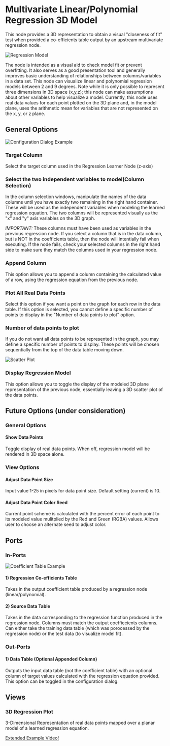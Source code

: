 # Multivariate Linear/Polynomial Regression 3D Model
This node provides a 3D representation to obtain a visual "closeness of fit" test when provided a co-efficients table output by an upstream multivariate regression node.

![Regression Model](regressionModel.PNG)

The node is intended as a visual aid to check model fit or prevent overfitting. It also serves as a good presentation tool and generally improves basic understanding of relationships between columns/variables in a data set. This node can visualize linear and polynomial regression models between 2 and 9 degrees. Note while it is only possible to represent three dimensions in 3D space (x,y,z); this node can make assumptions about other variables to help visualize a model. Currently, this node uses real data values for each point plotted on the 3D plane and, in the model plane, uses the arithmetic mean for variables that are not represented on the x, y, or z plane. 

## General Options

![Configuration Dialog Example](dialog.PNG)

### Target Column
Select the target column used in the Regression Learner Node (z-axis)
### Select the two independent variables to model(Column Selection)
In the column selection windows, manipulate the names of the data columns until you have exactly two remaining in the right hand container. These will be used as the independent variables when modeling the learned regression equation. The two columns will be represented visually as the "x" and "y" axis variables on the 3D graph. 

_IMPORTANT:_ These columns must have been used as variables in the previous regression node. If you select a column that is in the data column, but is NOT in the coefficients table, then the node will intentially fail when executing. If the node fails, check your selected columns in the right hand side to make sure they match the columns used in your regression node.

### Append Column
This option allows you to append a column containing the calculated value of a row, using the regression equation from the previous node.

### Plot All Real Data Points
Select this option if you want a point on the graph for each row in the data table. If this option is selected, you cannot define a specific number of points to display in the "Number of data points to plot" option.

### Number of data points to plot
If you do not want all data points to be represented in the graph, you may define a specific number of points to display. These points will be chosen sequentially from the top of the data table moving down.

![Scatter Plot](scatter.PNG)

### Display Regression Model 
This option allows you to toggle the display of the modeled 3D plane representation of the previous node, essentially leaving a 3D scatter plot of the data points.

## Future Options (under consideration)

### General Options

#### Show Data Points
Toggle display of real data points. When off, regression model will be rendered in 3D space alone.

### View Options

#### Adjust Data Point Size
Input value 1-25 in pixels for data point size. Default setting (current) is 10.

#### Adjust Data Point Color Seed
Current point scheme is calculated with the percent error of each point to its modeled value mulitplied by the Red and Green (RGBA) values. Allows user to choose an alternate seed to adjust color.
    
## Ports

### In-Ports
![Coefficient Table Example](Poly_Regress.PNG)
#### 1) Regression Co-efficients Table
Takes in the output coefficient table produced by a regression node (linear/polynomial).
#### 2) Source Data Table
Takes in the data corresponding to the regression function produced in the regression node. Columns must match the output coeffiecients columns. Can either take the training data table (which was porocessed by the regression node) or the test data (to visualize model fit).

### Out-Ports
#### 1) Data Table (Optional Appended Column)
Outputs the input data table (not the coefficient table) with an optional column of target values calculated with the regression equation provided. This option can be toggled in the configuration dialog.

## Views
### 3D Regression Plot
3-Dimensional Representation of real data points mapped over a planar model of a learned regression equation.

[Extended Example Video!](https://drive.google.com/file/d/1wwDSmTdSw_J7H7Bmsf8fwbyj_weYeOy5/view)
